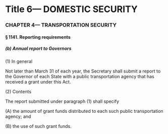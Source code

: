 
# Title 6— DOMESTIC SECURITY
### CHAPTER 4— TRANSPORTATION SECURITY
#### § 1141. Reporting requirements
##### (b) Annual report to Governors

(1) In general

Not later than March 31 of each year, the Secretary shall submit a report to the Governor of each State with a public transportation agency that has received a grant under this Act.

(2) Contents

The report submitted under paragraph (1) shall specify

(A) the amount of grant funds distributed to each such public transportation agency; and

(B) the use of such grant funds.

